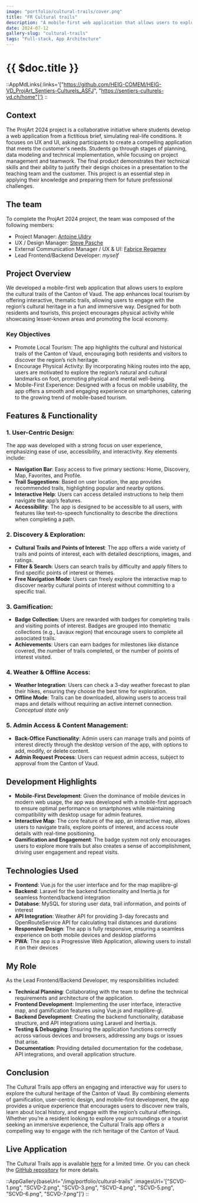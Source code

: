 ```yaml
---
image: "portfolio/cultural-trails/cover.png"
title: "FR Cultural trails"
description: "A mobile-first web application that allows users to explore the cultural trails of the Canton of Vaud."
date: 2024-07-12
gallery-slug: "cultural-trails"
tags: "Full-stack, App Architecture"
---
```


# {{ $doc.title }}

::AppMdLinks{:links='["https://github.com/HEIG-COMEM/HEIG-VD_ProjArt_Sentiers-Culturels_ASFJ", "https://sentiers-culturels-vd.ch/home"]'}
::

## Context

The ProjArt 2024 project is a collaborative initiative where students develop a web application from a fictitious brief, simulating real-life conditions.
It focuses on UX and UI, asking participants to create a compelling application that meets the customer's needs.
Students go through stages of planning, data modeling and technical implementation, while focusing on project management and teamwork. The final product demonstrates their technical skills and their ability to justify their design choices in a presentation to the teaching team and the customer.
This project is an essential step in applying their knowledge and preparing them for future professional challenges.

## The team

To complete the ProjArt 2024 project, the team was composed of the following members:

-  Project Manager: [Antoine Uldry](https://www.linkedin.com/in/antoineuldry/)
-  UX / Design Manager: [Steve Pasche](https://www.linkedin.com/in/steve-pasche/)
-  External Communication Manager / UX & UI: [Fabrice Regamey](https://www.linkedin.com/in/fabrice-regamey/)
-  Lead Frontend/Backend Developer: _myself_

## Project Overview

We developed a mobile-first web application that allows users to explore the cultural trails of the Canton of Vaud. The app enhances local tourism by offering interactive, thematic trails, allowing users to engage with the region’s cultural heritage in a fun and immersive way. Designed for both residents and tourists, this project encourages physical activity while showcasing lesser-known areas and promoting the local economy.

### Key Objectives

-  Promote Local Tourism: The app highlights the cultural and historical trails of the Canton of Vaud, encouraging both residents and visitors to discover the region’s rich heritage.
-  Encourage Physical Activity: By incorporating hiking routes into the app, users are motivated to explore the region’s natural and cultural landmarks on foot, promoting physical and mental well-being.
-  Mobile-First Experience: Designed with a focus on mobile usability, the app offers a smooth and engaging experience on smartphones, catering to the growing trend of mobile-based tourism.

## Features & Functionality

### 1. User-Centric Design:

The app was developed with a strong focus on user experience, emphasizing ease of use, accessibility, and interactivity. Key elements include:

-  **Navigation Bar**: Easy access to five primary sections: Home, Discovery, Map, Favorites, and Profile.
-  **Trail Suggestions**: Based on user location, the app provides recommended trails, highlighting popular and nearby options.
-  **Interactive Help**: Users can access detailed instructions to help them navigate the app’s features.
-  **Accessibility**: The app is designed to be accessible to all users, with features like text-to-speech functionality to describe the directions when completing a path.

### 2. Discovery & Exploration:

-  **Cultural Trails and Points of Interest**: The app offers a wide variety of trails and points of interest, each with detailed descriptions, images, and ratings.
-  **Filter & Search**: Users can search trails by difficulty and apply filters to find specific points of interest or themes.
-  **Free Navigation Mode**: Users can freely explore the interactive map to discover nearby cultural points of interest without committing to a specific trail.

### 3. Gamification:

-  **Badge Collection**: Users are rewarded with badges for completing trails and visiting points of interest. Badges are grouped into thematic collections (e.g., Lavaux region) that encourage users to complete all associated trails.
-  **Achievements**: Users can earn badges for milestones like distance covered, the number of trails completed, or the number of points of interest visited.

### 4. Weather & Offline Access:

-  **Weather Integration**: Users can check a 3-day weather forecast to plan their hikes, ensuring they choose the best time for exploration.
-  **Offline Mode**: Trails can be downloaded, allowing users to access trail maps and details without requiring an active internet connection. <br> _Conceptual state only_

### 5. Admin Access & Content Management:

-  **Back-Office Functionality**: Admin users can manage trails and points of interest directly through the desktop version of the app, with options to add, modify, or delete content.
-  **Admin Request Process**: Users can request admin access, subject to approval from the Canton of Vaud.

## Development Highlights

-  **Mobile-First Development**: Given the dominance of mobile devices in modern web usage, the app was developed with a mobile-first approach to ensure optimal performance on smartphones while maintaining compatibility with desktop usage for admin features.
-  **Interactive Map**: The core feature of the app, an interactive map, allows users to navigate trails, explore points of interest, and access route details with real-time positioning.
-  **Gamification and Engagement**: The badge system not only encourages users to explore more trails but also creates a sense of accomplishment, driving user engagement and repeat visits.

## Technologies Used

-  **Frontend**: Vue.js for the user interface and for the map maplibre-gl
-  **Backend**: Laravel for the backend functionality and Inertia.js for seamless frontend/backend integration
-  **Database**: MySQL for storing user data, trail information, and points of interest
-  **API Integration**: Weather API for providing 3-day forecasts and OpenRouteService API for calculating trail distances and durations
-  **Responsive Design**: The app is fully responsive, ensuring a seamless experience on both mobile devices and desktop platforms
-  **PWA**: The app is a Progressive Web Application, allowing users to install it on their devices

## My Role

As the Lead Frontend/Backend Developer, my responsibilities included:

-  **Technical Planning**: Collaborating with the team to define the technical requirements and architecture of the application.
-  **Frontend Development**: Implementing the user interface, interactive map, and gamification features using Vue.js and maplibre-gl.
-  **Backend Development**: Creating the backend functionality, database structure, and API integrations using Laravel and Inertia.js.
-  **Testing & Debugging**: Ensuring the application functions correctly across various devices and browsers, addressing any bugs or issues that arise.
-  **Documentation**: Providing detailed documentation for the codebase, API integrations, and overall application structure.

## Conclusion

The Cultural Trails app offers an engaging and interactive way for users to explore the cultural heritage of the Canton of Vaud. By combining elements of gamification, user-centric design, and mobile-first development, the app provides a unique experience that encourages users to discover new trails, learn about local history, and engage with the region’s cultural offerings. Whether you’re a resident looking to explore your surroundings or a tourist seeking an immersive experience, the Cultural Trails app offers a compelling way to engage with the rich heritage of the Canton of Vaud.

## Live Application

The Cultural Trails app is available [here](https://sentiers-culturels-vd.ch/) for a limited time.
Or you can check the [GitHub repository](https://github.com/HEIG-COMEM/HEIG-VD_ProjArt_Sentiers-Culturels_ASFJ) for more details.

::AppGallery{baseUrl="/img/portfolio/cultural-trails" :imagesUrl='["SCVD-1.png", "SCVD-2.png", "SCVD-3.png", "SCVD-4.png", "SCVD-5.png", "SCVD-6.png", "SCVD-7.png"]'}
::
